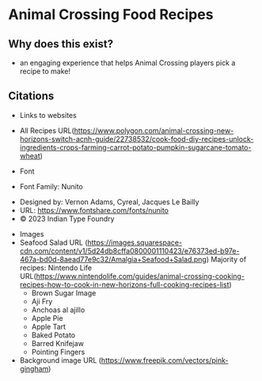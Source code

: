 # Animal Crossing Food Recipes

## Why does this exist? 
- an engaging experience that helps Animal Crossing players pick a recipe to make!  
## Citations
- Links to websites 
- All Recipes URL(https://www.polygon.com/animal-crossing-new-horizons-switch-acnh-guide/22738532/cook-food-diy-recipes-unlock-ingredients-crops-farming-carrot-potato-pumpkin-sugarcane-tomato-wheat)

- Font
- Font Family: Nunito
 * Designed by: Vernon Adams, Cyreal, Jacques Le Bailly
 * URL: https://www.fontshare.com/fonts/nunito
 * © 2023 Indian Type Foundry 


- Images 
- Seafood Salad URL (https://images.squarespace-cdn.com/content/v1/5d24db8cffa0800001110423/e76373ed-b97e-467a-bd0d-8aead77e9c32/Amalgia+Seafood+Salad.png)
Majority of recipes: Nintendo Life URL(https://www.nintendolife.com/guides/animal-crossing-cooking-recipes-how-to-cook-in-new-horizons-full-cooking-recipes-list)
  - Brown Sugar Image 
  - Aji Fry
  - Anchoas al ajillo
  - Apple Pie
  - Apple Tart
  - Baked Potato
  - Barred Knifejaw
  - Pointing Fingers
- Background image URL (https://www.freepik.com/vectors/pink-gingham)